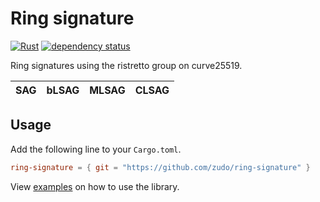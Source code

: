 # Ring signature

[![Rust](https://github.com/zudo/ring-signature/actions/workflows/rust.yml/badge.svg)](https://github.com/zudo/ring-signature/actions/workflows/rust.yml)
[![dependency status](https://deps.rs/repo/github/zudo/ring-signature/status.svg)](https://deps.rs/repo/github/zudo/ring-signature)

Ring signatures using the ristretto group on curve25519.

| SAG | bLSAG | MLSAG | CLSAG |
|-|-|-|-|

## Usage

Add the following line to your `Cargo.toml`.

```toml
ring-signature = { git = "https://github.com/zudo/ring-signature" }
```

View [examples](examples) on how to use the library.
